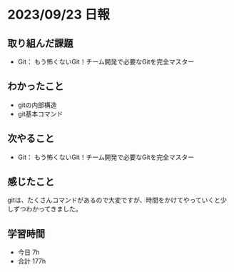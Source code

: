 # 2023/09/23 日報

## 取り組んだ課題
- Git： もう怖くないGit！チーム開発で必要なGitを完全マスター

## わかったこと
- gitの内部構造
- git基本コマンド

## 次やること
- Git： もう怖くないGit！チーム開発で必要なGitを完全マスター

## 感じたこと
gitは、たくさんコマンドがあるので大変ですが、時間をかけてやっていくと少しずつわかってきました。

## 学習時間
- 今日 7h
- 合計 177h
